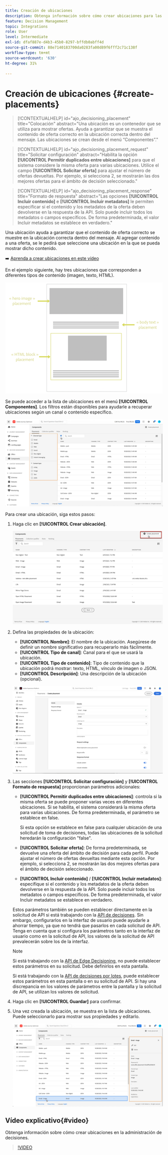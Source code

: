 ```yaml
---
title: Creación de ubicaciones
description: Obtenga información sobre cómo crear ubicaciones para las ofertas
feature: Decision Management
topic: Integrations
role: User
level: Intermediate
exl-id: dfaf887e-d4b3-45b0-8297-bffdb0abff4d
source-git-commit: 88e7140183700da0283fa00d89f6fff2c71c138f
workflow-type: tm+mt
source-wordcount: '630'
ht-degree: 31%

---
```


# Creación de ubicaciones {#create-placements}

>[!CONTEXTUALHELP]
>id="ajo_decisioning_placement"
>title="Colocación"
>abstract="Una ubicación es un contenedor que se utiliza para mostrar ofertas. Ayuda a garantizar que se muestra el contenido de oferta correcto en la ubicación correcta dentro del mensaje. Las ubicaciones se crean desde el menú “Componentes”."

>[!CONTEXTUALHELP]
>id="ajo_decisioning_placement_request"
>title="Solicitar configuración"
>abstract="Habilita la opción **[!UICONTROL Permitir duplicados entre ubicaciones]** para que el sistema considere la misma oferta para varias ubicaciones. Utilice el campo **[!UICONTROL Solicitar oferta]** para ajustar el número de ofertas devueltas. Por ejemplo, si selecciona 2, se mostrarán las dos mejores ofertas para el ámbito de decisión seleccionado."

>[!CONTEXTUALHELP]
>id="ajo_decisioning_placement_response"
>title="Formato de respuesta"
>abstract="Las opciones **[!UICONTROL Incluir contenido]** e **[!UICONTROL Incluir metadatos]** le permiten especificar si el contenido y los metadatos de la oferta deben devolverse en la respuesta de la API. Solo puede incluir todos los metadatos o campos específicos. De forma predeterminada, el valor Incluir metadatos se establece en verdadero."

Una ubicación ayuda a garantizar que el contenido de oferta correcto se muestre en la ubicación correcta dentro del mensaje. Al agregar contenido a una oferta, se le pedirá que seleccione una ubicación en la que se pueda mostrar dicho contenido.

➡️ [Aprenda a crear ubicaciones en este vídeo](#video)

En el ejemplo siguiente, hay tres ubicaciones que corresponden a diferentes tipos de contenido (imagen, texto, HTML).

![](../assets/offers_placement_schema.png)

Se puede acceder a la lista de ubicaciones en el menú **[!UICONTROL Componentes]**. Los filtros están disponibles para ayudarle a recuperar ubicaciones según un canal o contenido específico.

![](../assets/placements_filter.png)

Para crear una ubicación, siga estos pasos:

1. Haga clic en **[!UICONTROL Crear ubicación]**.

   ![](../assets/offers_placement_creation.png)

1. Defina las propiedades de la ubicación:

   * **[!UICONTROL Nombre]**: El nombre de la ubicación. Asegúrese de definir un nombre significativo para recuperarlo más fácilmente.
   * **[!UICONTROL Tipo de canal]**: Canal para el que se usará la ubicación.
   * **[!UICONTROL Tipo de contenido]**: Tipo de contenido que la ubicación podrá mostrar: texto, HTML, vínculo de imagen o JSON.
   * **[!UICONTROL Descripción]**: Una descripción de la ubicación (opcional).

   ![](../assets/offers_placement_creation_properties.png)

1. Las secciones **[!UICONTROL Solicitar configuración]** y **[!UICONTROL Formato de respuesta]** proporcionan parámetros adicionales:

   * **[!UICONTROL Permitir duplicados entre ubicaciones]**: controla si la misma oferta se puede proponer varias veces en diferentes ubicaciones. Si se habilita, el sistema considerará la misma oferta para varias ubicaciones. De forma predeterminada, el parámetro se establece en false.

     Si esta opción se establece en false para cualquier ubicación de una solicitud de toma de decisiones, todas las ubicaciones de la solicitud heredarán la configuración &quot;false&quot;.

   * **[!UICONTROL Solicitar oferta]**: De forma predeterminada, se devuelve una oferta del ámbito de decisión para cada perfil. Puede ajustar el número de ofertas devueltas mediante esta opción. Por ejemplo, si selecciona 2, se mostrarán las dos mejores ofertas para el ámbito de decisión seleccionado.

   * **[!UICONTROL Incluir contenido]** / **[!UICONTROL Incluir metadatos]**: especifique si el contenido y los metadatos de la oferta deben devolverse en la respuesta de la API. Solo puede incluir todos los metadatos o campos específicos. De forma predeterminada, el valor Incluir metadatos se establece en verdadero.

   Estos parámetros también se pueden establecer directamente en la solicitud de API si está trabajando con la [API de decisiones](https://experienceleague.adobe.com/docs/journey-optimizer/using/offer-decisioning/api-reference/offer-delivery-api/decisioning-api.html). Sin embargo, configurarlos en la interfaz de usuario puede ayudarle a ahorrar tiempo, ya que no tendrá que pasarlos en cada solicitud de API. Tenga en cuenta que si configura los parámetros tanto en la interfaz de usuario como en la solicitud de API, los valores de la solicitud de API prevalecerán sobre los de la interfaz.

   >[!NOTE]
   >
   >Si está trabajando con la [API de Edge Decisioning](https://experienceleague.adobe.com/docs/journey-optimizer/using/offer-decisioning/api-reference/offer-delivery-api/edge-decisioning-api.html?), no puede establecer estos parámetros en su solicitud. Debe definirlos en esta pantalla.
   >
   >Si está trabajando con la [API de decisiones por lotes](../api-reference/offer-delivery-api/batch-decisioning-api.md), puede establecer estos parámetros en esta pantalla o en su solicitud de API. Si hay una discrepancia en los valores de parámetros entre la pantalla y la solicitud de API, se utilizan los valores de solicitud.

1. Haga clic en **[!UICONTROL Guardar]** para confirmar.

1. Una vez creada la ubicación, se muestra en la lista de ubicaciones. Puede seleccionarlo para mostrar sus propiedades y editarlo.

   ![](../assets/placement_created.png)

## Vídeo explicativo{#video}

Obtenga información sobre cómo crear ubicaciones en la administración de decisiones.

>[!VIDEO](https://video.tv.adobe.com/v/329372?quality=12)

